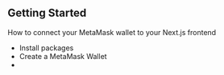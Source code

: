 ## Getting Started
How to connect your MetaMask wallet to your Next.js frontend  
* Install packages
* Create a MetaMask Wallet
* 
